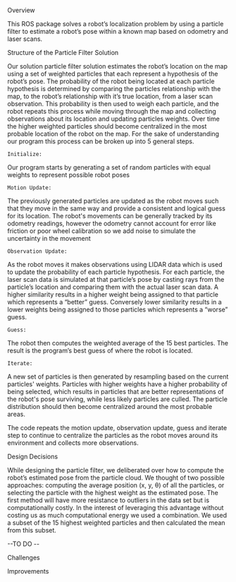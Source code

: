 Overview  

 

This ROS package solves a robot’s localization problem by using a particle filter to estimate a robot’s pose within a known map based on odometry and laser scans.  

 

Structure of the Particle Filter Solution  

 

Our solution particle filter solution estimates the robot’s location on the map using a set of weighted particles that each represent a hypothesis of the robot’s pose. The probability of the robot being located at each particle hypothesis is determined by comparing the particles relationship with the map, to the robot’s relationship with it’s true location, from a laser scan observation.  This probability is then used to weigh each particle, and the robot repeats this process while moving through the map and collecting observations about its location and updating particles weights. Over time the higher weighted particles should become centralized in the most probable location of the robot on the map.  For the sake of understanding our program this process can be broken up into 5 general steps.  

  

    Initialize:  

Our program starts by generating a set of random particles with equal weights to represent possible robot poses   

    Motion Update: 

The previously generated particles are updated as the robot moves such that they move in the same way and provide a consistent and logical guess for its location. The robot's movements can be generally tracked by its odometry readings, however the odometry cannot account for error like friction or poor wheel calibration so we add noise to simulate the uncertainty in the movement  

    Observation Update:  

As the robot moves it makes observations using LIDAR data which is used to update the probability of each particle hypothesis. For each particle, the laser scan data is simulated at that particle’s pose by casting rays from the particle’s location and comparing them with the actual laser scan data. A higher similarity results in a higher weight being assigned to that particle which represents a “better” guess. Conversely lower similarity results in a lower weights being assigned to those particles which represents a “worse” guess. 

    Guess:  

The robot then computes the weighted average of the 15 best particles. The result is the program’s best guess of where the robot is located. 

    Iterate: 

A new set of particles is then generated by resampling based on the current particles' weights. Particles with higher weights have a higher probability of being selected, which results in particles that are better representations of the robot's pose surviving, while less likely particles are culled. The particle distribution should then become centralized around the most probable areas. 

 

The code repeats the motion update, observation update, guess and iterate step to continue to centralize the particles as the robot moves around its environment and collects more observations.   

 

Design Decisions  

	 

While designing the particle filter, we deliberated over how to compute the robot’s estimated pose from the particle cloud. We thought of two possible approaches: computing the average position (x, y, θ) of all the particles, or selecting the particle with the highest weight as the estimated pose. The first method will have more resistance to outliers in the data set but is computationally costly. In the interest of leveraging this advantage without costing us as much computational energy we used a combination. We used a subset of the 15 highest weighted particles and then calculated the mean from this subset.  

 

--TO DO -- 

Challenges  

Improvements  

  
